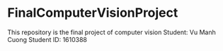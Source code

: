 # FinalComputerVisionProject
This repository is the final project of computer vision
Student: Vu Manh Cuong
Student ID: 1610388
